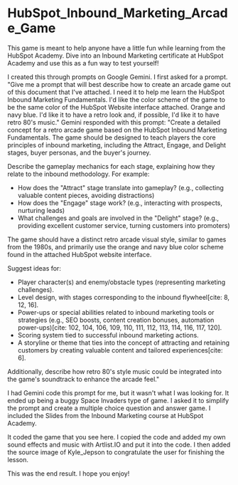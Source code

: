 # HubSpot_Inbound_Marketing_Arcade_Game
This game is meant to help anyone have a little fun while learning from the HubSpot Academy. Dive into an Inbound Marketing certificate at HubSpot Academy and use this as a fun way to test yourself!

I created this through prompts on Google Gemini. I first asked for a prompt. "Give me a prompt that will best describe how to create an arcade game out of this document that I've attached. I need it to help me learn the HubSpot Inbound Marketing Fundamentals. I'd like the color scheme of the game to be the same color of the HubSpot Website interface attached. Orange and navy blue. I'd like it to have a retro look and, if possible, I'd like it to have retro 80's music." 
Gemini responded with this prompt: "Create a detailed concept for a retro arcade game based on the HubSpot Inbound Marketing Fundamentals. The game should be designed to teach players the core principles of inbound marketing, including the Attract, Engage, and Delight stages, buyer personas, and the buyer's journey.

Describe the gameplay mechanics for each stage, explaining how they relate to the inbound methodology. For example:
- How does the "Attract" stage translate into gameplay? (e.g., collecting valuable content pieces, avoiding distractions)
- How does the "Engage" stage work? (e.g., interacting with prospects, nurturing leads)
- What challenges and goals are involved in the "Delight" stage? (e.g., providing excellent customer service, turning customers into promoters)

The game should have a distinct retro arcade visual style, similar to games from the 1980s, and primarily use the orange and navy blue color scheme found in the attached HubSpot website interface.

Suggest ideas for:
- Player character(s) and enemy/obstacle types (representing marketing challenges).
- Level design, with stages corresponding to the inbound flywheel[cite: 8, 12, 16].
- Power-ups or special abilities related to inbound marketing tools or strategies (e.g., SEO boosts, content creation bonuses, automation power-ups)[cite: 102, 104, 106, 109, 110, 111, 112, 113, 114, 116, 117, 120].
- Scoring system tied to successful inbound marketing actions.
- A storyline or theme that ties into the concept of attracting and retaining customers by creating valuable content and tailored experiences[cite: 6].

Additionally, describe how retro 80's style music could be integrated into the game's soundtrack to enhance the arcade feel."

I had Gemini code this prompt for me, but it wasn't what I was looking for. It ended up being a buggy Space Invaders type of game. I asked it to simplify the prompt and create a multiple choice question and answer game. I included the Slides from the Inbound Marketing course at HubSpot Academy.

It coded the game that you see here. I copied the code and added my own sound effects and music with Artlist.IO and put it into the code. I then added the source image of Kyle_Jepson to congratulate the user for finishing the lesson.

This was the end result. I hope you enjoy!
